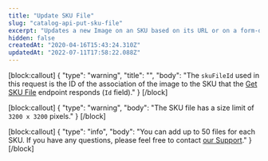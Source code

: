 ```yaml
---
title: "Update SKU File"
slug: "catalog-api-put-sku-file"
excerpt: "Updates a new Image on an SKU based on its URL or on a form-data request body. \r\n## Request body example\r\n\r\n```json\r\n{\r\n    \"IsMain\": true,\r\n    \"Label\": null,\r\n    \"Name\": \"toilet-paper\",\r\n    \"Text\": null,\r\n    \"Url\": \"https://images-na.ssl-images-amazon.com/images/I/81DLLXaGI7L._SL1500_.jpg\"\r\n}\r\n```\r\n\r\n## Response body example\r\n\r\n```json\r\n{\r\n    \"Id\": 508,\r\n    \"ArchiveId\": 155491,\r\n    \"SkuId\": 7,\r\n    \"IsMain\": true,\r\n    \"Label\": null\r\n}\r\n```"
hidden: false
createdAt: "2020-04-16T15:43:24.310Z"
updatedAt: "2022-07-11T17:58:22.088Z"
---
```

[block:callout]
{
  "type": "warning",
  "title": "",
  "body": "The `skuFileId` used in this request is the ID of the association of the image to the SKU that the [Get SKU File](https://developers.vtex.com/vtex-rest-api/reference/catalog-api-get-sku-file) endpoint responds (`Id` field)."
}
[/block]

[block:callout]
{
  "type": "warning",
  "body": "The SKU file has a size limit of `3200 x 3200` pixels."
}
[/block]

[block:callout]
{
  "type": "info",
  "body": "You can add up to 50 files for each SKU. If you have any questions, please feel free to contact [our Support](https://support.vtex.com/hc/en-us/requests)."
}
[/block]